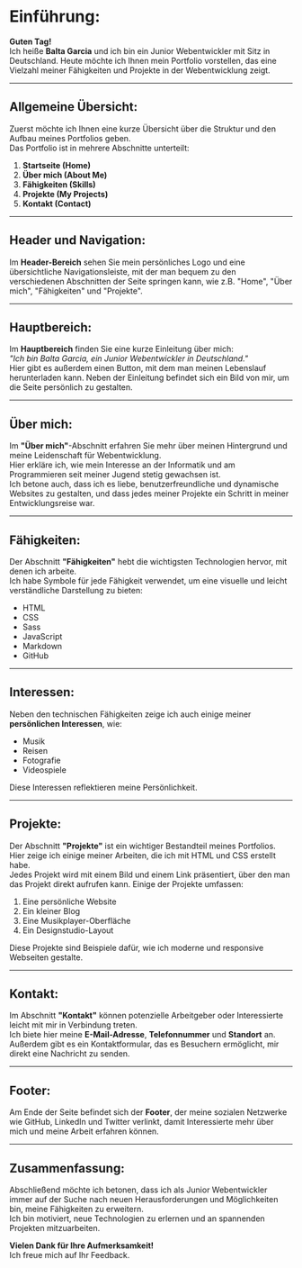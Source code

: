 # Einführung:
**Guten Tag!**  
Ich heiße **Balta Garcia** und ich bin ein Junior Webentwickler mit Sitz in Deutschland. Heute möchte ich Ihnen mein Portfolio vorstellen, das eine Vielzahl meiner Fähigkeiten und Projekte in der Webentwicklung zeigt.

---

## Allgemeine Übersicht:
Zuerst möchte ich Ihnen eine kurze Übersicht über die Struktur und den Aufbau meines Portfolios geben.  
Das Portfolio ist in mehrere Abschnitte unterteilt:

1. **Startseite (Home)**
2. **Über mich (About Me)**
3. **Fähigkeiten (Skills)**
4. **Projekte (My Projects)**
5. **Kontakt (Contact)**

---

## Header und Navigation:
Im **Header-Bereich** sehen Sie mein persönliches Logo und eine übersichtliche Navigationsleiste, mit der man bequem zu den verschiedenen Abschnitten der Seite springen kann, wie z.B. "Home", "Über mich", "Fähigkeiten" und "Projekte".

---

## Hauptbereich:
Im **Hauptbereich** finden Sie eine kurze Einleitung über mich:  
_"Ich bin Balta Garcia, ein Junior Webentwickler in Deutschland."_  
Hier gibt es außerdem einen Button, mit dem man meinen Lebenslauf herunterladen kann. Neben der Einleitung befindet sich ein Bild von mir, um die Seite persönlich zu gestalten.

---

## Über mich:
Im **"Über mich"**-Abschnitt erfahren Sie mehr über meinen Hintergrund und meine Leidenschaft für Webentwicklung.  
Hier erkläre ich, wie mein Interesse an der Informatik und am Programmieren seit meiner Jugend stetig gewachsen ist.  
Ich betone auch, dass ich es liebe, benutzerfreundliche und dynamische Websites zu gestalten, und dass jedes meiner Projekte ein Schritt in meiner Entwicklungsreise war.

---

## Fähigkeiten:
Der Abschnitt **"Fähigkeiten"** hebt die wichtigsten Technologien hervor, mit denen ich arbeite.  
Ich habe Symbole für jede Fähigkeit verwendet, um eine visuelle und leicht verständliche Darstellung zu bieten:

- HTML
- CSS
- Sass
- JavaScript
- Markdown
- GitHub

---

## Interessen:
Neben den technischen Fähigkeiten zeige ich auch einige meiner **persönlichen Interessen**, wie:

- Musik
- Reisen
- Fotografie
- Videospiele

Diese Interessen reflektieren meine Persönlichkeit.

---

## Projekte:
Der Abschnitt **"Projekte"** ist ein wichtiger Bestandteil meines Portfolios.  
Hier zeige ich einige meiner Arbeiten, die ich mit HTML und CSS erstellt habe.  
Jedes Projekt wird mit einem Bild und einem Link präsentiert, über den man das Projekt direkt aufrufen kann. Einige der Projekte umfassen:

1. Eine persönliche Website
2. Ein kleiner Blog
3. Eine Musikplayer-Oberfläche
4. Ein Designstudio-Layout

Diese Projekte sind Beispiele dafür, wie ich moderne und responsive Webseiten gestalte.

---

## Kontakt:
Im Abschnitt **"Kontakt"** können potenzielle Arbeitgeber oder Interessierte leicht mit mir in Verbindung treten.  
Ich biete hier meine **E-Mail-Adresse**, **Telefonnummer** und **Standort** an. Außerdem gibt es ein Kontaktformular, das es Besuchern ermöglicht, mir direkt eine Nachricht zu senden.

---

## Footer:
Am Ende der Seite befindet sich der **Footer**, der meine sozialen Netzwerke wie GitHub, LinkedIn und Twitter verlinkt, damit Interessierte mehr über mich und meine Arbeit erfahren können.

---

## Zusammenfassung:
Abschließend möchte ich betonen, dass ich als Junior Webentwickler immer auf der Suche nach neuen Herausforderungen und Möglichkeiten bin, meine Fähigkeiten zu erweitern.  
Ich bin motiviert, neue Technologien zu erlernen und an spannenden Projekten mitzuarbeiten.

**Vielen Dank für Ihre Aufmerksamkeit!**  
Ich freue mich auf Ihr Feedback.
